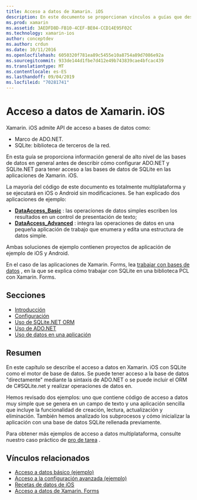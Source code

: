 ```yaml
---
title: Acceso a datos de Xamarin. iOS
description: En este documento se proporcionan vínculos a guías que describen cómo trabajar con bases de datos locales en una aplicación de Xamarin. iOS. El contenido vinculado describe SQLite.NET, ADO.NET, etc.
ms.prod: xamarin
ms.assetid: 3AEDFD8D-FB10-4CEF-BE04-CCD14E95F02C
ms.technology: xamarin-ios
author: conceptdev
ms.author: crdun
ms.date: 10/11/2016
ms.openlocfilehash: 6050320f781ea89c5455e10a8754a89d7086e92a
ms.sourcegitcommit: 933de144d1fbe7d412e49b743839cae4bfcac439
ms.translationtype: MT
ms.contentlocale: es-ES
ms.lasthandoff: 09/04/2019
ms.locfileid: "70281741"
---
```

# <a name="xamarinios-data-access"></a>Acceso a datos de Xamarin. iOS

Xamarin. iOS admite API de acceso a bases de datos como:

- Marco de ADO.NET.
- SQLite: biblioteca de terceros de la red.

En esta guía se proporciona información general de alto nivel de las bases de datos en general antes de describir cómo configurar ADO.NET y SQLite.NET para tener acceso a las bases de datos de SQLite en las aplicaciones de Xamarin. iOS. 

La mayoría del código de este documento es totalmente multiplataforma y se ejecutará en iOS o Android sin modificaciones. Se han explicado dos aplicaciones de ejemplo:

- [**DataAccess_Basic**](https://github.com/xamarin/mobile-samples/tree/master/DataAccess/Basic) : las operaciones de datos simples escriben los resultados en un control de presentación de texto;
- [**DataAccess_Advanced**](https://github.com/xamarin/mobile-samples/tree/master/DataAccess/Advanced) : integra las operaciones de datos en una pequeña aplicación de trabajo que enumera y edita una estructura de datos simple.

Ambas soluciones de ejemplo contienen proyectos de aplicación de ejemplo de iOS y Android.

En el caso de las aplicaciones de Xamarin. Forms, lea [trabajar con bases de datos](~/xamarin-forms/data-cloud/data/databases.md) , en la que se explica cómo trabajar con SQLite en una biblioteca PCL con Xamarin. Forms.

## <a name="sections"></a>Secciones

- [Introducción](introduction.md)
- [Configuración](configuration.md)
- [Uso de SQLite.NET ORM](using-sqlite-orm.md)
- [Uso de ADO.NET](using-adonet.md)
- [Uso de datos en una aplicación](using-data-in-an-app.md)

## <a name="summary"></a>Resumen

En este capítulo se describe el acceso a datos en Xamarin. iOS con SQLite como el motor de base de datos. Se puede tener acceso a la base de datos "directamente" mediante la sintaxis de ADO.NET o se puede incluir el ORM de C#SQLite.net y realizar operaciones de datos en.

Hemos revisado dos ejemplos: uno que contiene código de acceso a datos muy simple que se genera en un campo de texto y una aplicación sencilla que incluye la funcionalidad de creación, lectura, actualización y eliminación. También hemos analizado los subprocesos y cómo inicializar la aplicación con una base de datos SQLite rellenada previamente.

Para obtener más ejemplos de acceso a datos multiplataforma, consulte nuestro caso práctico de [pro de tarea](~/cross-platform/app-fundamentals/building-cross-platform-applications/case-study-tasky.md) .

## <a name="related-links"></a>Vínculos relacionados

- [Acceso a datos básico (ejemplo)](https://github.com/xamarin/mobile-samples/tree/master/DataAccess/Basic)
- [Acceso a la configuración avanzada (ejemplo)](https://github.com/xamarin/mobile-samples/tree/master/DataAccess/Advanced)
- [Recetas de datos de iOS](https://github.com/xamarin/recipes/tree/master/Recipes/ios/data/sqlite)
- [Acceso a datos de Xamarin. Forms](~/xamarin-forms/data-cloud/data/databases.md)
